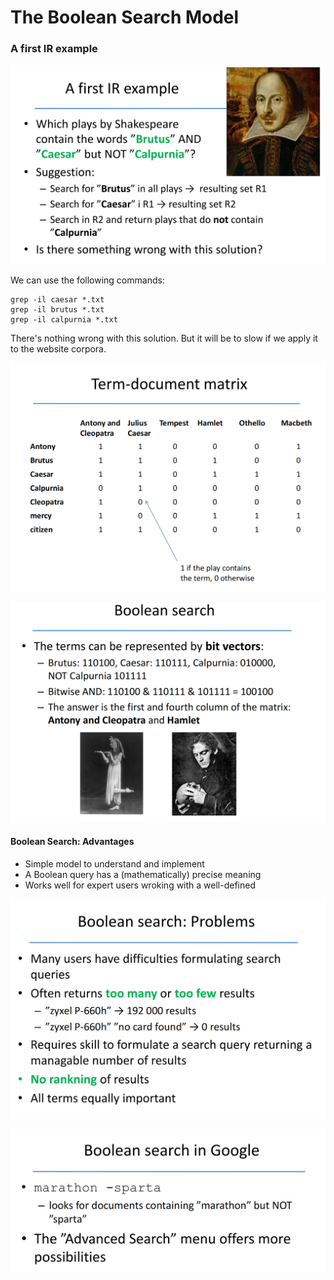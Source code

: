 # The Boolean Search Model

### A first IR example

![](Pictures/0201.png)

We can use the following commands:

```
grep -il caesar *.txt
grep -il brutus *.txt
grep -il calpurnia *.txt
```

There's nothing wrong with this solution. But it will be to slow if we apply it to the website corpora.

![](Pictures/0202.png)

![](Pictures/0203.png)

#### Boolean Search: Advantages
- Simple model to understand and implement
- A Boolean query has a (mathematically) precise meaning
- Works well for expert users wroking with a well-defined 

![](Pictures/0204.png)

![](Pictures/0205.png)